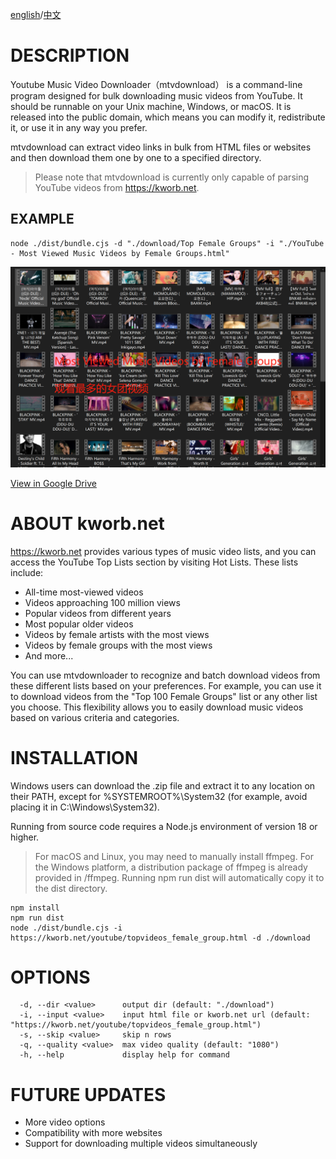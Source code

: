 [english](./README.MD)/[中文](./README_CN.MD)

# DESCRIPTION

Youtube Music Video Downloader（mtvdownload） is a command-line program designed for bulk downloading music videos from YouTube. It should be runnable on your Unix machine, Windows, or macOS. It is released into the public domain, which means you can modify it, redistribute it, or use it in any way you prefer.

mtvdownload can extract video links in bulk from HTML files or websites and then download them one by one to a specified directory.

> Please note that mtvdownload is currently only capable of parsing YouTube videos from https://kworb.net.

## EXAMPLE

```shell
node ./dist/bundle.cjs -d "./download/Top Female Groups" -i "./YouTube - Most Viewed Music Videos by Female Groups.html"
```

![Most Viewed Music Videos by Female Groups](<./screenshots/YouTube - Most Viewed Music Videos by Female Groups.png>)

[View in Google Drive](https://drive.google.com/drive/folders/1SQBiu2eFOiIGchg7E3dxJNd-4Kta9Zwh?usp=sharing)

# ABOUT kworb.net

https://kworb.net provides various types of music video lists, and you can access the YouTube Top Lists section by visiting Hot Lists. These lists include:

- All-time most-viewed videos
- Videos approaching 100 million views
- Popular videos from different years
- Most popular older videos
- Videos by female artists with the most views
- Videos by female groups with the most views
- And more...

You can use mtvdownloader to recognize and batch download videos from these different lists based on your preferences. For example, you can use it to download videos from the "Top 100 Female Groups" list or any other list you choose. This flexibility allows you to easily download music videos based on various criteria and categories.

# INSTALLATION

Windows users can download the .zip file and extract it to any location on their PATH, except for %SYSTEMROOT%\System32 (for example, avoid placing it in C:\Windows\System32).

Running from source code requires a Node.js environment of version 18 or higher.

> For macOS and Linux, you may need to manually install ffmpeg.
> For the Windows platform, a distribution package of ffmpeg is already provided in /ffmpeg. Running npm run dist will automatically copy it to the dist directory.

```shell
npm install
npm run dist
node ./dist/bundle.cjs -i https://kworb.net/youtube/topvideos_female_group.html -d ./download
```

# OPTIONS

```
  -d, --dir <value>      output dir (default: "./download")
  -i, --input <value>    input html file or kworb.net url (default: "https://kworb.net/youtube/topvideos_female_group.html")
  -s, --skip <value>     skip n rows
  -q, --quality <value>  max video quality (default: "1080")
  -h, --help             display help for command
```

# FUTURE UPDATES

- More video options
- Compatibility with more websites
- Support for downloading multiple videos simultaneously
